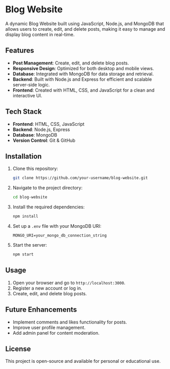 # Blog Website

A dynamic Blog Website built using JavaScript, Node.js, and MongoDB that allows users to create, edit, and delete posts, making it easy to manage and display blog content in real-time.

## Features

- **Post Management**: Create, edit, and delete blog posts.
- **Responsive Design**: Optimized for both desktop and mobile views.
- **Database**: Integrated with MongoDB for data storage and retrieval.
- **Backend**: Built with Node.js and Express for efficient and scalable server-side logic.
- **Frontend**: Created with HTML, CSS, and JavaScript for a clean and interactive UI.

## Tech Stack

- **Frontend**: HTML, CSS, JavaScript
- **Backend**: Node.js, Express
- **Database**: MongoDB
- **Version Control**: Git & GitHub

## Installation

1. Clone this repository:
    ```bash
    git clone https://github.com/your-username/blog-website.git
    ```
2. Navigate to the project directory:
    ```bash
    cd blog-website
    ```
3. Install the required dependencies:
    ```bash
    npm install
    ```
4. Set up a `.env` file with your MongoDB URI:
    ```
    MONGO_URI=your_mongo_db_connection_string
    ```
5. Start the server:
    ```bash
    npm start
    ```

## Usage

1. Open your browser and go to `http://localhost:3000`.
2. Register a new account or log in.
3. Create, edit, and delete blog posts.


## Future Enhancements

- Implement comments and likes functionality for posts.
- Improve user profile management.
- Add admin panel for content moderation.
  
## License

This project is open-source and available for personal or educational use.



